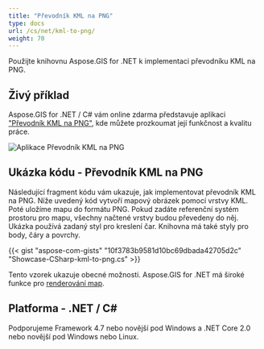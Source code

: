 ```yaml
---
title: "Převodník KML na PNG"
type: docs
url: /cs/net/kml-to-png/
weight: 70
---
```


Použijte knihovnu Aspose.GIS for .NET k implementaci převodníku KML na PNG.

## **Živý příklad**

Aspose.GIS for .NET / C# vám online zdarma představuje aplikaci ["Převodník KML na PNG"](https://products.aspose.app/gis/viewer/kml-to-png), kde můžete prozkoumat její funkčnost a kvalitu práce.

![Aplikace Převodník KML na PNG](viewer.png)

## **Ukázka kódu - Převodník KML na PNG**

Následující fragment kódu vám ukazuje, jak implementovat převodník KML na PNG. Níže uvedený kód vytvoří mapový obrázek pomocí vrstvy KML. Poté uložíme mapu do formátu PNG. Pokud zadáte referenční systém prostoru pro mapu, všechny načtené vrstvy budou převedeny do něj.
Ukázka používá zadaný styl pro kreslení čar. Knihovna má také styly pro body, čáry a povrchy.

{{< gist "aspose-com-gists" "10f3783b9581d10bc69dbada42705d2c" "Showcase-CSharp-kml-to-png.cs" >}}

Tento vzorek ukazuje obecné možnosti. Aspose.GIS for .NET má široké funkce pro [renderování map](https://docs.aspose.com/gis/net/map-rendering/).

## **Platforma - .NET / C#**

Podporujeme Framework 4.7 nebo novější pod Windows a .NET Core 2.0 nebo novější pod Windows nebo Linux.
